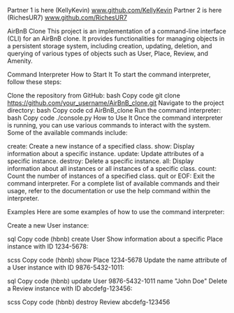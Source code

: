 Partner 1 is here (KellyKevin) www.github.com/KellyKevin
Partner 2 is here (RichesUR7) www.github.com/RichesUR7



AirBnB Clone
This project is an implementation of a command-line interface (CLI) for an AirBnB clone. It provides functionalities for managing objects in a persistent storage system, including creation, updating, deletion, and querying of various types of objects such as User, Place, Review, and Amenity.

Command Interpreter
How to Start It
To start the command interpreter, follow these steps:

Clone the repository from GitHub:
bash
Copy code
git clone https://github.com/your_username/AirBnB_clone.git
Navigate to the project directory:
bash
Copy code
cd AirBnB_clone
Run the command interpreter:
bash
Copy code
./console.py
How to Use It
Once the command interpreter is running, you can use various commands to interact with the system. Some of the available commands include:

create: Create a new instance of a specified class.
show: Display information about a specific instance.
update: Update attributes of a specific instance.
destroy: Delete a specific instance.
all: Display information about all instances or all instances of a specific class.
count: Count the number of instances of a specified class.
quit or EOF: Exit the command interpreter.
For a complete list of available commands and their usage, refer to the documentation or use the help command within the interpreter.

Examples
Here are some examples of how to use the command interpreter:

Create a new User instance:

sql
Copy code
(hbnb) create User
Show information about a specific Place instance with ID 1234-5678:

scss
Copy code
(hbnb) show Place 1234-5678
Update the name attribute of a User instance with ID 9876-5432-1011:

sql
Copy code
(hbnb) update User 9876-5432-1011 name "John Doe"
Delete a Review instance with ID abcdefg-123456:

scss
Copy code
(hbnb) destroy Review abcdefg-123456
